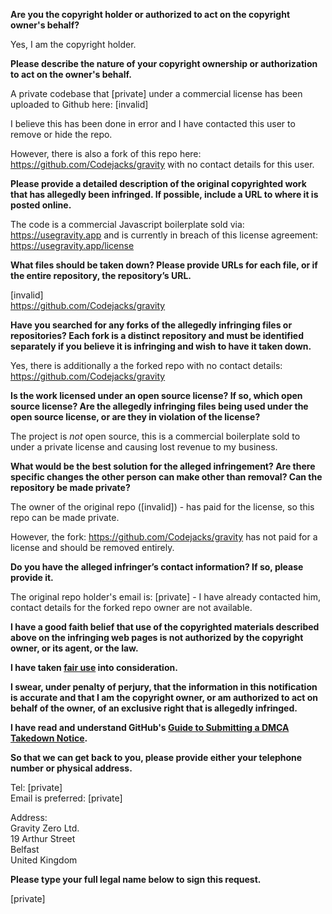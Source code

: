 **Are you the copyright holder or authorized to act on the copyright owner's behalf?**

Yes, I am the copyright holder.

**Please describe the nature of your copyright ownership or authorization to act on the owner's behalf.**

A private codebase that [private] under a commercial license has been uploaded to Github here: [invalid]

I believe this has been done in error and I have contacted this user to remove or hide the repo.

However, there is also a fork of this repo here: https://github.com/Codejacks/gravity with no contact details for this user.

**Please provide a detailed description of the original copyrighted work that has allegedly been infringed. If possible, include a URL to where it is posted online.**

The code is a commercial Javascript boilerplate sold via: https://usegravity.app and is currently in breach of this license agreement: https://usegravity.app/license

**What files should be taken down? Please provide URLs for each file, or if the entire repository, the repository’s URL.**

[invalid]  
https://github.com/Codejacks/gravity

**Have you searched for any forks of the allegedly infringing files or repositories? Each fork is a distinct repository and must be identified separately if you believe it is infringing and wish to have it taken down.**

Yes, there is additionally a the forked repo with no contact details: https://github.com/Codejacks/gravity

**Is the work licensed under an open source license? If so, which open source license? Are the allegedly infringing files being used under the open source license, or are they in violation of the license?**

The project is *not* open source, this is a commercial boilerplate sold to under a private license and causing lost revenue to my business.

**What would be the best solution for the alleged infringement? Are there specific changes the other person can make other than removal? Can the repository be made private?**

The owner of the original repo ([invalid]) - has paid for the license, so this repo can be made private.

However, the fork: https://github.com/Codejacks/gravity has not paid for a license and should be removed entirely.

**Do you have the alleged infringer’s contact information? If so, please provide it.**

The original repo holder's email is: [private] - I have already contacted him, contact details for the forked repo owner are not available.

**I have a good faith belief that use of the copyrighted materials described above on the infringing web pages is not authorized by the copyright owner, or its agent, or the law.**

**I have taken <a href="https://www.lumendatabase.org/topics/22">fair use</a> into consideration.**

**I swear, under penalty of perjury, that the information in this notification is accurate and that I am the copyright owner, or am authorized to act on behalf of the owner, of an exclusive right that is allegedly infringed.**

**I have read and understand GitHub's <a href="https://docs.github.com/articles/guide-to-submitting-a-dmca-takedown-notice/">Guide to Submitting a DMCA Takedown Notice</a>.**

**So that we can get back to you, please provide either your telephone number or physical address.**

Tel: [private]  
Email is preferred: [private]

Address:  
Gravity Zero Ltd.  
19 Arthur Street  
Belfast  
United Kingdom

**Please type your full legal name below to sign this request.**

[private]
